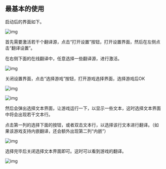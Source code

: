 
## 最基本的使用
 
启动后的界面如下。

![img](https://image.lunatranslator.xyz/zh/opensetting.png) 

首先需要激活若干个翻译源，点击“打开设置”按钮，打开设置界面，然后在左侧点击“翻译设置”。


在右侧下面的在线翻译中，任意选择一些翻译源，进行激活。

![img](https://image.lunatranslator.xyz/zh/transsetting.png)


关闭设置界面，点击“选择游戏”按钮，打开游戏选择界面，选择游戏后OK

![img](https://image.lunatranslator.xyz/zh/attach.png) 

![img](https://image.lunatranslator.xyz/zh/selectgame.png) 

然后会弹出选择文本界面，让游戏运行一下，以显示一些文本，这时选择文本界面中将会出现若干文本行。

点击第一列的选择下面的按钮，或者双击文本行，以选择该行文本进行翻译。（如果该游戏支持内嵌翻译，还会额外出现第二列“内嵌”）

![img](https://image.lunatranslator.xyz/zh/selecttext.png) 

选择完毕后关闭选择文本界面即可。这时可以看到游戏的翻译。

![img](https://image.lunatranslator.xyz/zh/showtrans.png)